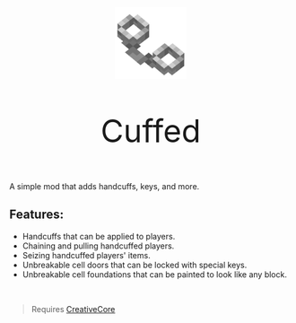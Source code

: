 
<p style="text-align:center;">
    <img src="https://raw.githubusercontent.com/LazrProductions/cuffed/main/readme/handcuffs_large.png?token=GHSAT0AAAAAACD6IBDSQ3IU6XLZYO5GRMY2ZE6ONQA" alt="cuffed logo" width = "128"/>

<p style="text-align:center;font-size:400%">Cuffed</p>
</p>

#

A simple mod that adds handcuffs, keys, and more.

## Features:

* Handcuffs that can be applied to players.
* Chaining and pulling handcuffed players.
* Seizing handcuffed players' items.
* Unbreakable cell doors that can be locked with special keys.
* Unbreakable cell foundations that can be painted to look like any block.

<br>

> Requires [CreativeCore](https://www.curseforge.com/minecraft/mc-mods/creativecore)